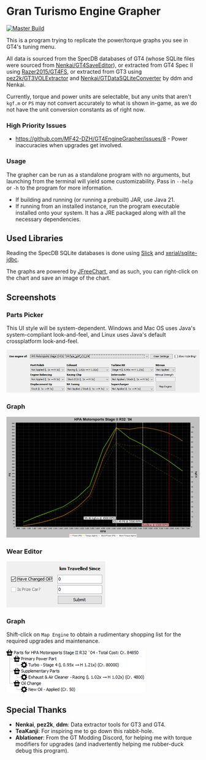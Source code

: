 # Gran Turismo Engine Grapher

[![Master Build](https://github.com/MF42-DZH/GT4EngineGrapher/actions/workflows/main.yml/badge.svg)](https://github.com/MF42-DZH/GT4EngineGrapher/actions/workflows/main.yml)

This is a program trying to replicate the power/torque graphs you see in GT4's tuning menu.

All data is sourced from the SpecDB databases of GT4 (whose SQLite files were sourced from [Nenkai/GT4SaveEditor](https://github.com/Nenkai/GT4SaveEditor)), or extracted from GT4 Spec II using [Razer2015/GT4FS](https://github.com/Razer2015/GT4FS), or extracted from GT3 using [pez2k/GT3VOLExtractor](https://github.com/pez2k/gt2tools/tree/master/GT3VOLExtractor) and [Nenkai/GTDataSQLiteConverter](https://github.com/Nenkai/GTDataSQLiteConverter) by ddm and Nenkai.

Currently, torque and power units are selectable, but any units that aren't `kgf.m` or `PS` may not convert accurately to what is shown in-game, as we do not have the unit conversion constants as of right now.

### High Priority Issues

- https://github.com/MF42-DZH/GT4EngineGrapher/issues/8 - Power inaccuracies when upgrades get involved.

### Usage

The grapher can be run as a standalone program with no arguments, but launching from the terminal will yield some customizability. Pass in `--help` or `-h` to the program for more information.

- If building and running (or running a prebuilt) JAR, use Java 21.
- If running from an installed instance, run the program executable installed onto your system. It has a JRE packaged along with all the necessary dependencies.

## Used Libraries

Reading the SpecDB SQLite databases is done using [Slick](https://scala-slick.org/) and [xerial/sqlite-jdbc](https://github.com/xerial/sqlite-jdbc).

The graphs are powered by [JFreeChart](https://www.jfree.org/jfreechart/), and as such, you can right-click on the chart and save an image of the chart.

## Screenshots

### Parts Picker

This UI style will be system-dependent. Windows and Mac OS uses Java's system-compliant look-and-feel, and Linux uses Java's default crossplatform look-and-feel.

![Parts Picker](https://raw.githubusercontent.com/MF42-DZH/GT4EngineGrapher/dev/img/PartsPicker.png)

### Graph

![Torque / power graph for the HPA Stage II R32](https://raw.githubusercontent.com/MF42-DZH/GT4EngineGrapher/dev/img/EngineGraph.png)

### Wear Editor

![Wear Editor for Oil and Engine Wear](https://raw.githubusercontent.com/MF42-DZH/GT4EngineGrapher/dev/img/WearEditor.png)

### Graph

Shift-click on `Map Engine` to obtain a rudimentary shopping list for the required upgrades and maintenance.

![Shopping List of Upgrades](https://raw.githubusercontent.com/MF42-DZH/GT4EngineGrapher/dev/img/ShoppingList.png)

## Special Thanks

- **Nenkai**, **pez2k**, **ddm**: Data extractor tools for GT3 and GT4.
- **TeaKanji**: For inspiring me to go down this rabbit-hole.
- **Ablationer**: From the GT Modding Discord, for helping me with torque modifiers for upgrades (and inadvertently helping me rubber-duck debug this program).
